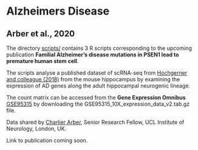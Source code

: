 
# Alzheimers Disease

## Arber et al., 2020
The directory [scripts/](scripts/) contains 3 R scripts corresponding to the upcoming publication **Familial Alzheimer’s disease mutations in PSEN1 lead to premature human stem cell**. 

The scripts analyse a published dataset of scRNA-seq from [Hochgerner and colleague (2018)](https://www.nature.com/articles/s41593-017-0056-2) from the mouse hippocampus by examining the expression of AD genes along the adult hippocampal neurogenic lineage.

The count matrix can be accessed from the **Gene Expression Omnibus** [GSE95315](https://www.ncbi.nlm.nih.gov/geo/query/acc.cgi?acc=GSE95315) by downloading the GSE95315_10X_expression_data_v2.tab.gz file. 

Data shared by [Charlier Arber](https://scholar.google.com/citations?user=h9X1WlAAAAAJ&hl=en), Senior Research Fellow, UCL Institute of Neurology, London, UK.

Link to publication coming soon. 
